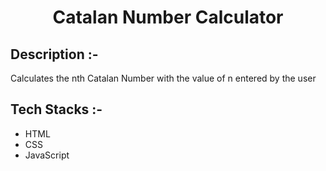 # <p align="center"> Catalan Number Calculator</p>

## Description :-

Calculates the nth Catalan Number with the value of n entered by the user

## Tech Stacks :-

- HTML
- CSS
- JavaScript
